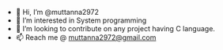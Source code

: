 - 👋 Hi, I’m @muttanna2972
- 👀 I’m interested in System programming
- 💞️ I’m looking to contribute on any project having C language.
- 📫 Reach me @ muttanna2972@gmail.com

<!---
muttanna2972/muttanna2972 is a ✨ special ✨ repository because its `README.md` (this file) appears on your GitHub profile.
You can click the Preview link to take a look at your changes.
--->
